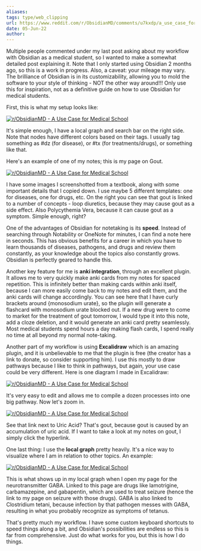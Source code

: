 ```yaml
---
aliases: 
tags: type/web_clipping
url: https://www.reddit.com/r/ObsidianMD/comments/u7kxdp/a_use_case_for_medical_school/
date: 05-Jun-22
author:
---
```



Multiple people commented under my last post asking about my workflow with Obsidian as a medical student, so I wanted to make a somewhat detailed post explaining it. Note that I only started using Obsidian 2 months ago, so this is a work in progress. Also, a caveat: your mileage may vary. The brilliance of Obsidian is in its customizability, allowing you to mold the software to your style of thinking - NOT the other way around!!! Only use this for inspiration, not as a definitive guide on how to use Obsidian for medical students.

First, this is what my setup looks like:

[![r/ObsidianMD - A Use Case for Medical School](https://preview.redd.it/hnxbk0wezku81.png?width=1915&format=png&auto=webp&s=4c96ba20e2d263ab280b0ecd69e20d88cccaf49a)](https://preview.redd.it/hnxbk0wezku81.png?width=1915&format=png&auto=webp&s=4c96ba20e2d263ab280b0ecd69e20d88cccaf49a)

It's simple enough, I have a local graph and search bar on the right side. Note that nodes have different colors based on their tags. I usually tag something as #dz (for disease), or #tx (for treatments/drugs), or something like that.

Here's an example of one of my notes; this is my page on Gout.

[![r/ObsidianMD - A Use Case for Medical School](https://preview.redd.it/8qcdbo390lu81.png?width=1919&format=png&auto=webp&s=169c3913ff2f01ea87710de8cb28785396913290)](https://preview.redd.it/8qcdbo390lu81.png?width=1919&format=png&auto=webp&s=169c3913ff2f01ea87710de8cb28785396913290)

I have some images I screenshotted from a textbook, along with some important details that I copied down. I use maybe 5 different templates: one for diseases, one for drugs, etc. On the right you can see that gout is linked to a number of concepts - loop diuretics, because they may cause gout as a side effect. Also Polycythemia Vera, because it can cause gout as a symptom. Simple enough, right?

One of the advantages of Obsidian for notetaking is its **speed**. Instead of searching through Notability or OneNote for minutes, I can find a note here in seconds. This has obvious benefits for a career in which you have to learn thousands of diseases, pathogens, and drugs and review them constantly, as your knowledge about the topics also constantly grows. Obsidian is perfectly geared to handle this.

Another key feature for me is **anki integration**, through an excellent plugin. It allows me to very quickly make anki cards from my notes for spaced repetition. This is infinitely better than making cards within anki itself, because I can more easily come back to my notes and edit them, and the anki cards will change accordingly. You can see here that I have curly brackets around {monosodium urate}, so the plugin will generate a flashcard with monosodium urate blocked out. If a new drug were to come to market for the treatment of gout tomorrow, I would type it into this note, add a cloze deletion, and it would generate an anki card pretty seamlessly. Most medical students spend hours a day making flash cards, I spend really no time at all beyond my normal note-taking.

Another part of my workflow is using **Excalidraw** which is an amazing plugin, and it is unbelievable to me that the plugin is free (the creator has a link to donate, so consider supporting him). I use this mostly to draw pathways because I like to think in pathways, but again, your use case could be very different. Here is one diagram I made in Excalidraw:

[![r/ObsidianMD - A Use Case for Medical School](https://preview.redd.it/b7eu8xje3lu81.png?width=1076&format=png&auto=webp&s=31cba37804167528ada77ce9a02f2617e8c8b848)](https://preview.redd.it/b7eu8xje3lu81.png?width=1076&format=png&auto=webp&s=31cba37804167528ada77ce9a02f2617e8c8b848)

It's very easy to edit and allows me to compile a dozen processes into one big pathway. Now let's zoom in.

[![r/ObsidianMD - A Use Case for Medical School](https://preview.redd.it/qn313ghn3lu81.png?width=1083&format=png&auto=webp&s=774b1330aed795f64594985f5f58aa441794e646)](https://preview.redd.it/qn313ghn3lu81.png?width=1083&format=png&auto=webp&s=774b1330aed795f64594985f5f58aa441794e646)

See that link next to Uric Acid? That's gout, because gout is caused by an accumulation of uric acid. If I want to take a look at my notes on gout, I simply click the hyperlink.

One last thing: I use the **local graph** pretty heavily. It's a nice way to visualize where I am in relation to other topics. An example:

[![r/ObsidianMD - A Use Case for Medical School](https://preview.redd.it/ve6bbbxx4lu81.png?width=756&format=png&auto=webp&s=a92d70ed8c03882447bc99dd5bd7555f6225d4df)](https://preview.redd.it/ve6bbbxx4lu81.png?width=756&format=png&auto=webp&s=a92d70ed8c03882447bc99dd5bd7555f6225d4df)

This is what shows up in my local graph when I open my page for the neurotransmitter GABA. Linked to this page are drugs like lamotrigine, carbamazepine, and gabapentin, which are used to treat seizure (hence the link to my page on seizure with those drugs). GABA is also linked to Clostridium tetani, because infection by that pathogen messes with GABA, resulting in what you probably recognize as symptoms of tetanus.

That's pretty much my workflow. I have some custom keyboard shortcuts to speed things along a bit, and Obsidian's possibilities are endless so this is far from comprehensive. Just do what works for you, but this is how I do things.